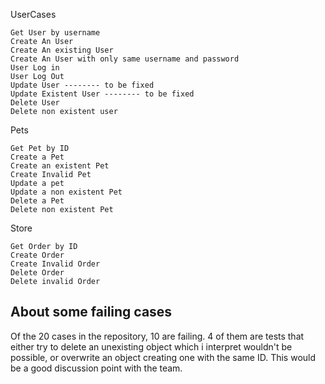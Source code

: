 UserCases

    Get User by username
    Create An User
    Create An existing User
    Create An User with only same username and password
    User Log in
    User Log Out
    Update User -------- to be fixed
    Update Existent User -------- to be fixed
    Delete User
    Delete non existent user


Pets

    Get Pet by ID
    Create a Pet
    Create an existent Pet
    Create Invalid Pet
    Update a pet
    Update a non existent Pet
    Delete a Pet
    Delete non existent Pet

Store

    Get Order by ID
    Create Order
    Create Invalid Order
    Delete Order
    Delete invalid Order



## About some failing cases

Of the 20 cases in the repository, 10 are failing. 4 of them are tests that either try to delete an unexisting object which i interpret wouldn't be possible, or overwrite an object creating one with the same ID. This would be a good discussion point with the team.
